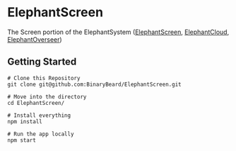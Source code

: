 # ElephantScreen

The Screen portion of the ElephantSystem ([ElephantScreen](https://github.com/BinaryBeard/ElephantScreen), [ElephantCloud](https://github.com/BinaryBeard/ElephantCloud), [ElephantOverseer](#))

## Getting Started

```shell
# Clone this Repository
git clone git@github.com:BinaryBeard/ElephantScreen.git

# Move into the directory
cd ElephantScreen/

# Install everything
npm install

# Run the app locally
npm start
```
